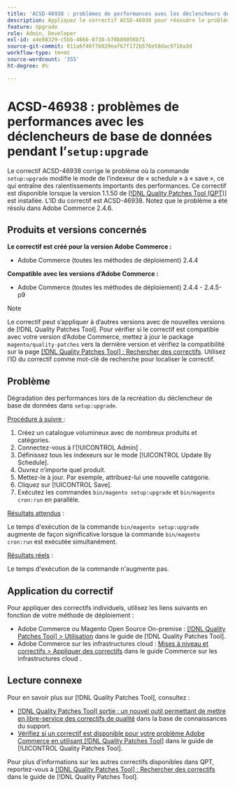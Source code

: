 ```yaml
---
title: 'ACSD-46938 : problèmes de performances avec les déclencheurs de base de données pendant « setup:upgrade »'
description: Appliquez le correctif ACSD-46938 pour résoudre le problème d’Adobe Commerce où la commande « setup:upgrade » modifie le mode de l’indexeur, le faisant passer de « schedule » à « save », ce qui entraîne des ralentissements importants des performances.
feature: Upgrade
role: Admin, Developer
exl-id: a4e88329-c5bb-4666-8738-b78b86056b71
source-git-commit: 011a6f46f76029eaf67f172b576e58dac9710a3d
workflow-type: tm+mt
source-wordcount: '355'
ht-degree: 0%

---
```


# ACSD-46938 : problèmes de performances avec les déclencheurs de base de données pendant l’`setup:upgrade`

Le correctif ACSD-46938 corrige le problème où la commande `setup:upgrade` modifie le mode de l’indexeur de « schedule » à « save », ce qui entraîne des ralentissements importants des performances. Ce correctif est disponible lorsque la version 1.1.50 de [[!DNL Quality Patches Tool (QPT)]](https://experienceleague.adobe.com/en/docs/commerce-operations/tools/quality-patches-tool/quality-patches-tool-to-self-serve-quality-patches) est installée. L’ID du correctif est ACSD-46938. Notez que le problème a été résolu dans Adobe Commerce 2.4.6.

## Produits et versions concernés

**Le correctif est créé pour la version Adobe Commerce :**

* Adobe Commerce (toutes les méthodes de déploiement) 2.4.4

**Compatible avec les versions d’Adobe Commerce :**

* Adobe Commerce (toutes les méthodes de déploiement) 2.4.4 - 2.4.5-p9

>[!NOTE]
>
>Le correctif peut s’appliquer à d’autres versions avec de nouvelles versions de [!DNL Quality Patches Tool]. Pour vérifier si le correctif est compatible avec votre version d’Adobe Commerce, mettez à jour le package `magento/quality-patches` vers la dernière version et vérifiez la compatibilité sur la page [[!DNL Quality Patches Tool] : Rechercher des correctifs](https://experienceleague.adobe.com/tools/commerce-quality-patches/index.html). Utilisez l’ID du correctif comme mot-clé de recherche pour localiser le correctif.

## Problème

Dégradation des performances lors de la recréation du déclencheur de base de données dans `setup:upgrade`.

<u>Procédure à suivre </u> :

1. Créez un catalogue volumineux avec de nombreux produits et catégories.
1. Connectez-vous à l’[!UICONTROL Admin] .
1. Définissez tous les indexeurs sur le mode [!UICONTROL Update By Schedule].
1. Ouvrez n’importe quel produit.
1. Mettez-le à jour. Par exemple, attribuez-lui une nouvelle catégorie.
1. Cliquez sur [!UICONTROL Save].
1. Exécutez les commandes `bin/magento setup:upgrade` et `bin/magento cron:run` en parallèle.

<u>Résultats attendus</u> :

Le temps d&#39;exécution de la commande `bin/magento setup:upgrade` augmente de façon significative lorsque la commande `bin/magento cron:run` est exécutée simultanément.

<u>Résultats réels</u> :

Le temps d&#39;exécution de la commande n&#39;augmente pas.

## Application du correctif

Pour appliquer des correctifs individuels, utilisez les liens suivants en fonction de votre méthode de déploiement :

* Adobe Commerce ou Magento Open Source On-premise : [[!DNL Quality Patches Tool] > Utilisation](/help/tools/quality-patches-tool/usage.md) dans le guide de [!DNL Quality Patches Tool].
* Adobe Commerce sur les infrastructures cloud : [Mises à niveau et correctifs > Appliquer des correctifs](https://experienceleague.adobe.com/docs/commerce-cloud-service/user-guide/develop/upgrade/apply-patches.html) dans le guide Commerce sur les infrastructures cloud .

## Lecture connexe

Pour en savoir plus sur [!DNL Quality Patches Tool], consultez :

* [[!DNL Quality Patches Tool] sortie : un nouvel outil permettant de mettre en libre-service des correctifs de qualité](https://experienceleague.adobe.com/en/docs/commerce-operations/tools/quality-patches-tool/quality-patches-tool-to-self-serve-quality-patches) dans la base de connaissances du support.
* [Vérifiez si un correctif est disponible pour votre problème Adobe Commerce en utilisant [!DNL Quality Patches Tool]](/help/tools/quality-patches-tool/patches-available-in-qpt/check-patch-for-magento-issue-with-magento-quality-patches.md) dans le guide de [!UICONTROL Quality Patches Tool].


Pour plus d’informations sur les autres correctifs disponibles dans QPT, reportez-vous à [[!DNL Quality Patches Tool] : Rechercher des correctifs](https://experienceleague.adobe.com/tools/commerce-quality-patches/index.html) dans le guide de [!DNL Quality Patches Tool].
